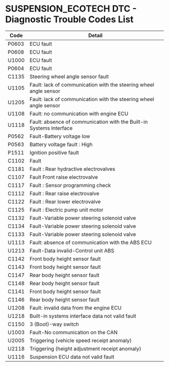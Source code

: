 # SUSPENSION_ECOTECH DTC - Diagnostic Trouble Codes List

| Code | Detail |
| - | - |
| P0603 | ECU fault |
| P0608 | ECU fault |
| U1000 | ECU fault |
| P0604 | ECU fault |
| C1135 | Steering wheel angle sensor fault |
| U1105 | Fault: lack of communication with the steering wheel angle sensor |
| U1205 | Fault: lack of communication with the steering wheel angle sensor |
| U1108 | Fault: no communication with engine ECU |
| U1118 | Fault: absence of communication with the Built-in Systems Interface |
| P0562 | Fault-Battery voltage low |
| P0563 | Battery voltage fault : High |
| P1511 | Ignition positive fault |
| C1102 | Fault |
| C1181 | Fault : Rear hydractive electrovalves |
| C1107 | Fault Front raise electrovalve |
| C1117 | Fault : Sensor programming check |
| C1112 | Fault : Rear raise electrovalve |
| C1122 | Fault : Rear lower electrovalve |
| C1125 | Fault : Electric pump unit motor |
| C1132 | Fault-Variable power steering solenoid valve |
| C1134 | Fault-Variable power steering solenoid valve |
| C1133 | Fault-Variable power steering solenoid valve |
| U1113 | Fault: absence of communication with the ABS ECU |
| U1213 | Fault-Data invalid-Control unit ABS |
| C1142 | Front body height sensor fault |
| C1143 | Front body height sensor fault |
| C1147 | Rear body height sensor fault |
| C1148 | Rear body height sensor fault |
| C1141 | Front body height sensor fault |
| C1146 | Rear body height sensor fault |
| U1208 | Fault: invalid data from the engine ECU |
| U1218 | Built-in systems interface data not valid fault |
| C1150 | 3 (Boot)-way switch |
| U1003 | Fault-No communication on the CAN |
| U2005 | Triggering (vehicle speed receipt anomaly) |
| U2118 | Triggering (height adjustment receipt anomaly) |
| U1116 | Suspension ECU data not valid fault |

